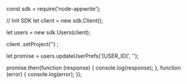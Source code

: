 const sdk = require('node-appwrite');

// Init SDK
let client = new sdk.Client();

let users = new sdk.Users(client);

client
    .setProject('')
;

let promise = users.updateUserPrefs('[USER_ID]', '');

promise.then(function (response) {
    console.log(response);
}, function (error) {
    console.log(error);
});